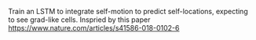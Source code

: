Train an LSTM to integrate self-motion to predict self-locations, expecting to see grad-like cells. Inspried by this paper https://www.nature.com/articles/s41586-018-0102-6
